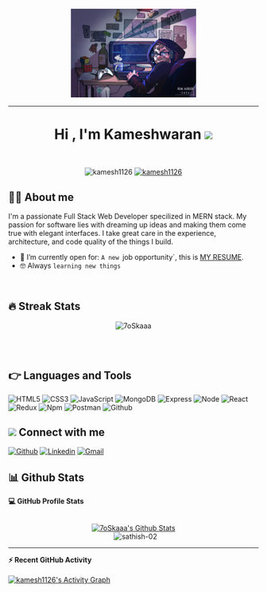 
<p align="center" >
  <img src="https://github.com/FernandoRoldan93/FernandoRoldan93/blob/master/cover_image.jpg" alt="img" src="" width="50%" height="auto"/>
</p>

<hr />

<h1 align="center">Hi , I'm Kameshwaran <img src="https://media.giphy.com/media/hvRJCLFzcasrR4ia7z/giphy.gif" width="35"></h1>



<br>

<p align="center"> 
	<img src="https://komarev.com/ghpvc/?username=sathish-02&label=Profile%20views&color=0e75b6&style=plastic" alt="kamesh1126" /> 
	<a href = "https://commits.top/egypt.html" target="_blank">
		<img src="https://enfsgag3ayy6w9q.m.pipedream.net/&style=plastic" alt="kamesh1126" target="_blank"/> 
	</a>
</p>


## :sassy_man:  About me
I'm a passionate Full Stack Web Developer specilized in MERN stack. My passion for software lies with dreaming up ideas and making them come true with elegant interfaces. I take great care in the experience, architecture, and code quality of the things I build.
- :thinking: I’m currently open for: `A new `job opportunity`, this is [MY RESUME](https://drive.google.com/file/d/19MTXSM-EMsYvqMm6CIsiPb-Z2jbD8JiH/view?usp=sharing).
- :nerd_face: Always `learning new things`

<br>

## 🔥 Streak Stats
<p align="center"><img src="https://github-readme-streak-stats.herokuapp.com/?user=sathish-02&theme=algolia" alt="7oSkaaa" /></p>

<br>
<br>


## 👉 Languages and Tools

![HTML5](https://img.shields.io/badge/-HTML5-000000?style=flat&logo=html5)
![CSS3](https://img.shields.io/badge/-CSS-000000?style=flat&logo=css3)
![JavaScript](https://img.shields.io/badge/-JavaScript-000000?style=flat&logo=javascript)
![MongoDB](https://img.shields.io/badge/-MongoDB-000000?style=flat&logo=mongodb)
![Express](https://img.shields.io/badge/-Express-000000?style=flat&logo=express)
![Node](https://img.shields.io/badge/-Node-000000?style=flat&logo=node.js)
![React](https://img.shields.io/badge/-React-000000?style=flat&logo=react)
![Redux](https://img.shields.io/badge/-Redux-000000?style=flat&logo=redux)
![Npm](https://img.shields.io/badge/-npm-000000?style=flat&logo=npm)
![Postman](https://img.shields.io/badge/-postman-000000?style=flat&logo=postman)
![Github](https://img.shields.io/badge/-Github-000000?style=flat&logo=github) <br />



## <img src="https://media.giphy.com/media/iY8CRBdQXODJSCERIr/giphy.gif" width="30px"> Connect with me

[![Github](https://img.shields.io/badge/-Github-000?style=flat&logo=Github&logoColor=white)](https://github.com/kamesh1126)
[![Linkedin](https://img.shields.io/badge/-LinkedIn-blue?style=flat&logo=Linkedin&logoColor=white)]([https://www.linkedin.com/in/sathish-b-7156ab225/](https://www.linkedin.com/in/kameshwaran-k-147a19215/))
[![Gmail](https://img.shields.io/badge/-Gmail-c14438?style=flat&logo=Gmail&logoColor=white)](mailto:kameshpavi97@gmail.com)



## 📊 Github Stats



  <summary><b>💻 GitHub Profile Stats</b></summary>
  <br/>
  <p align="center">
    <a href="https://github.com/kamesh1126/github-readme-stats"><img alt="7oSkaaa's Github Stats" src="https://github-readme-stats.vercel.app/api?username=kamesh1126&show_icons=true&count_private=true&theme=algolia" height="192px"/></a>
<br/>
  &nbsp;
	  <img src="https://github-readme-stats.vercel.app/api/top-langs?username=sathish-02&langs_count=10&show_icons=true&locale=en&layout=compact&theme=algolia" alt="sathish-02" height="192px"/>
  <br/>
  
  </p>

----

  <summary><b>⚡ Recent GitHub Activity</b></summary>
  <br/>
   <a href="https://github.com/kamesh1126"><img alt="kamesh1126's Activity Graph" src="https://activity-graph.herokuapp.com/graph?username=kamesh1126&custom_title=kamesh1126's%20Contribution%20Graph&theme=react-dark" /></a>
  <br/>


<br/>



